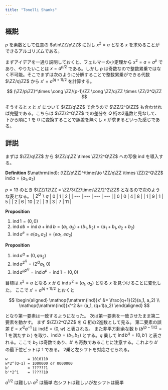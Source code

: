 ```yaml
---
title: "Tonelli Shanks"
---
```

$$
\newcommand{\ZZ}{\mathbb{Z}}
$$

## 概説
$p$ を素数として任意の $a\in\ZZ/p\ZZ$ に対し $x^2 = a$ となる $x$ を求めることができるアルゴリズムである。

まずアイデアを一通り説明しておくと、フェルマーの小定理から $x^2 = a = a^p$ であり、やりたいことは $x = a^{p/2}$ である。しかし $p$ は奇数なので整数累乗ではなく不可能。そこでまずは次のように分解することで整数累乗ができる代数 $\ZZ/q\ZZ$ から $x' = a^{(q+1)/2}$ を計算する。

$$
(\ZZ/p\ZZ)^\times \cong \ZZ/(p-1)\ZZ \cong \ZZ/q\ZZ \times \ZZ/2^Q\ZZ
$$

そうすると $x$ と $x'$ について $\ZZ/q\ZZ$ で合うので $\ZZ/2^Q\ZZ$ も合わせれば完璧である。こちらは $\ZZ/2^Q\ZZ$ での差分を $Q$ 桁の2進数と見なして、下から順に $1$ を $0$ に変換することで誤差を無くし $x$ が求まるといった感じである。

## 詳説

まずは $\ZZ/q\ZZ$ から $\ZZ/q\ZZ \times \ZZ/2^Q\ZZ$ への写像 $\mathrm{ind}$ を導入する。

**Definition**
$\mathrm{ind}: (\ZZ/p\ZZ)^\times\to \ZZ/q\ZZ \times \ZZ/2^Q\ZZ$
$\mathop{\mathrm{ind}}a = (a_1, a_2)$

$p = 13$ のとき $\ZZ/12\ZZ = \ZZ/3\ZZ\times\ZZ/2^2\ZZ$ となるので次のような表となる。
|  $2^Q\backslash q$  | 0   | 1   | 2   |
| --- | --- | --- | --- |
| 0   | 0   | 4   | 8   |
| 1   | 9   | 1   | 5   |
| 2   | 6   | 10  | 2   |
| 3   | 3   | 7   | 11  |

**Proposition**
1. $\mathop{\mathrm{ind}}1 = (0,0)$
2. $\mathop{\mathrm{ind}}ab = \mathop{\mathrm{ind}}a + \mathop{\mathrm{ind}}b = (a_1, a_2) + (b_1, b_2) = (a_1 + b_1, a_2 + b_2)$
3. $\mathop{\mathrm{ind}}a^e = e(a_1,a_2) = (ea_1, ea_2)$

**Proposition**
1. $\mathop{\mathrm{ind}}a^{q} = (0, qa_2)$
2. $\mathop{\mathrm{ind}}a^{2^Q} = (2^Qa_1, 0)$
3. $\mathop{\mathrm{ind}}a^{q2^Q} = \mathop{\mathrm{ind}}a^{p} = \mathop{\mathrm{ind}}1 = (0, 0)$

目標は $x^2 = a$ となる $x$ から $\mathop{\mathrm{ind}}x^2 = (a_1, a_2)$ となる $x$ を見つけることに変化した。
ここで $x' = a^{(q+1)/2}$ とおくと

$$
\begin{aligned}
\mathop{\mathrm{ind}}x' &= \frac{q+1}{2}(a_1, a_2) \\
\mathop{\mathrm{ind}}x'^2 &= (a_1, (q+1)a_2)
\end{aligned}
$$

となり第一要素は一致するようになった。
次は第一要素を一致させたまま第二要素を動かす。
まず $\ZZ/2^Q\ZZ$ を $Q$ 桁の2進数として見る。
第二要素の誤差 $E = x'^2a^{-1}$ は $\mathop{\mathrm{ind}}E = (0, w)$ と表される。
また非平方剰余な数 $b$ ($b^{(p-1)/2} = 1$ を満たす $b$ ) を取り、$\mathop{\mathrm{ind}}b = (b_1, b_2)$ とする。$q$ 乗して $\mathop{\mathrm{ind}}b^q = (0, b')$ と表される。ここで $b_2$ は奇数であり、$b'$ も奇数であることに注意する。これより $b'$ の最下位ビットは $1$ である。
2乗と左シフトを対応させられる。

```
w         = 1010110
w*2^(Q-1) = 1000000 or 0000000
b'        = ??????1
b'*2^1    = ?????10
```






$a^{1/2}$ は難しい $a^2$ は簡単
右シフトは難しいが左シフトは簡単